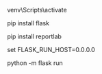 venv\Scripts\activate

pip install flask

pip install reportlab

set FLASK_RUN_HOST=0.0.0.0

python -m flask run

